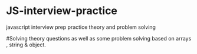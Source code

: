# JS-interview-practice

javascript interview prep practice theory and problem solving

#Solving theory questions as well as some problem solving based on arrays , string & object.

